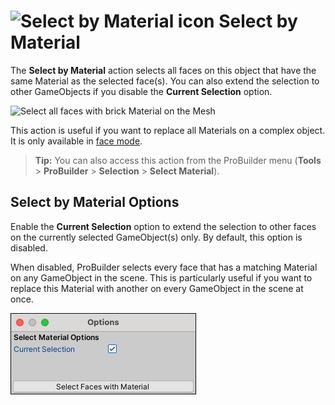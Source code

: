 # ![Select by Material icon](images/icons/Selection_SelectByMaterial.png) Select by Material

The __Select by Material__ action selects all faces on this object that have the same Material as the selected face(s). You can also extend the selection to other GameObjects if you disable the **Current Selection** option.

![Select all faces with brick Material on the Mesh](images/Example_SelectByMaterial.png)

This action is useful if you want to replace all Materials on a complex object. It is only available in [face mode](modes.md).

> **Tip:** You can also access this action from the ProBuilder menu (**Tools** > **ProBuilder** > **Selection** > **Select Material**).



## Select by Material Options

Enable the **Current Selection** option to extend the selection to other faces on the currently selected GameObject(s) only. By default, this option is disabled. 

When disabled, ProBuilder selects every face that has a matching Material on any GameObject in the scene. This is particularly useful if you want to replace this Material with another on every GameObject in the scene at once.

![Grow Selection Options](images/Selection_SelectByMaterial_props.png)
